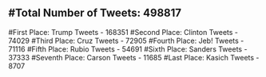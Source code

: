 #Total Number of Tweets: 498817 
---
#First Place: Trump Tweets - 168351
#Second Place: Clinton Tweets - 74029
#Third Place: Cruz Tweets - 72905
#Fourth Place: Jeb! Tweets - 71116
#Fifth Place: Rubio Tweets - 54691
#Sixth Place: Sanders Tweets - 37333
#Seventh Place: Carson Tweets - 11685
#Last Place: Kasich Tweets - 8707
